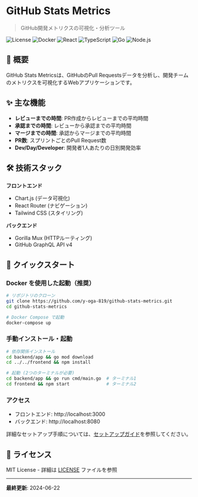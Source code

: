 # GitHub Stats Metrics

> GitHub開発メトリクスの可視化・分析ツール

![License](https://img.shields.io/badge/license-MIT-blue.svg)
![Docker](https://img.shields.io/badge/Docker-supported-2496ED.svg?logo=docker)
![React](https://img.shields.io/badge/React-18-61DAFB.svg?logo=react)
![TypeScript](https://img.shields.io/badge/TypeScript-latest-3178C6.svg?logo=typescript)
![Go](https://img.shields.io/badge/Go-1.21-00ADD8.svg?logo=go)
![Node.js](https://img.shields.io/badge/Node.js-16+-339933.svg?logo=node.js)

## 🎯 概要

GitHub Stats Metricsは、GitHubのPull Requestsデータを分析し、開発チームのメトリクスを可視化するWebアプリケーションです。

## ✨ 主な機能

- **レビューまでの時間**: PR作成からレビューまでの平均時間
- **承認までの時間**: レビューから承認までの平均時間  
- **マージまでの時間**: 承認からマージまでの平均時間
- **PR数**: スプリントごとのPull Request数
- **Dev/Day/Developer**: 開発者1人あたりの日別開発効率

## 🛠️ 技術スタック

**フロントエンド**
- Chart.js (データ可視化)
- React Router (ナビゲーション)
- Tailwind CSS (スタイリング)

**バックエンド**
- Gorilla Mux (HTTPルーティング)
- GitHub GraphQL API v4

## 🚀 クイックスタート

### Docker を使用した起動（推奨）

```bash
# リポジトリのクローン
git clone https://github.com/y-oga-819/github-stats-metrics.git
cd github-stats-metrics

# Docker Compose で起動
docker-compose up
```

### 手動インストール・起動

```bash
# 依存関係インストール
cd backend/app && go mod download
cd ../../frontend && npm install

# 起動 (2つのターミナルが必要)
cd backend/app && go run cmd/main.go  # ターミナル1
cd frontend && npm start              # ターミナル2
```

### アクセス

- フロントエンド: http://localhost:3000
- バックエンド: http://localhost:8080

詳細なセットアップ手順については、[セットアップガイド](./docs/SETUP.md)を参照してください。


## 📄 ライセンス

MIT License - 詳細は [LICENSE](LICENSE) ファイルを参照

---

**最終更新**: 2024-06-22